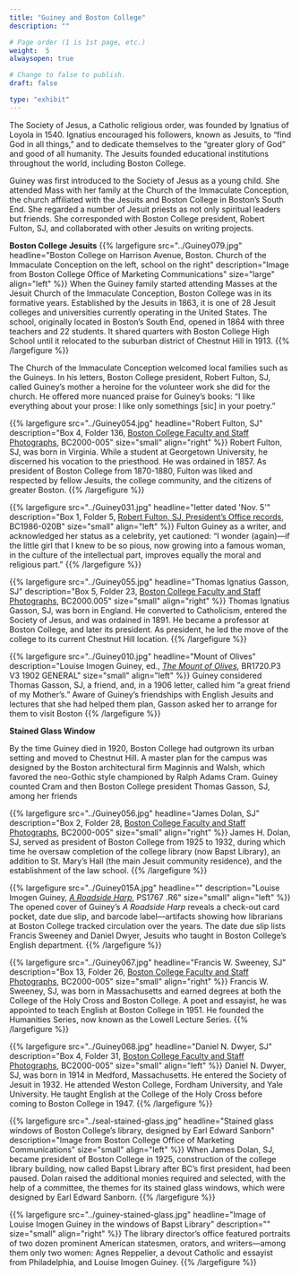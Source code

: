 ```yaml
---
title: "Guiney and Boston College"
description: ""

# Page order (1 is 1st page, etc.)
weight:  5
alwaysopen: true

# Change to false to publish.
draft: false

type: "exhibit"
---
```

The Society of Jesus, a Catholic religious order, was founded by Ignatius of Loyola in 1540. Ignatius encouraged his followers, known as Jesuits, to “find God in all things,” and to dedicate themselves to the “greater glory of God” and good of all humanity. The Jesuits founded educational institutions throughout the world, including Boston College.

Guiney was first introduced to the Society of Jesus as a young child. She attended Mass with her family at the Church of the Immaculate Conception, the church affiliated with the Jesuits and Boston College in Boston’s South End. She regarded a number of Jesuit priests as not only spiritual leaders but friends. She corresponded with Boston College president, Robert Fulton, SJ, and collaborated with other Jesuits on writing projects.

__Boston College Jesuits__
{{% largefigure src="../Guiney079.jpg"
                headline="Boston College on Harrison Avenue, Boston. Church of the Immaculate Conception on the left, school on the right"
                description="Image from Boston College Office of Marketing Communications"
                size="large"
                align="left" %}}
When the Guiney family started attending Masses at the Jesuit Church of the Immaculate Conception, Boston College was in its formative years. Established by the Jesuits in 1863, it is one of 28 Jesuit colleges and universities currently operating in the United States. The school, originally located in Boston’s South End, opened in 1864 with three teachers and 22 students. It shared quarters with Boston College High School until it relocated to the suburban district of Chestnut Hill in 1913.
{{% /largefigure %}}

The Church of the Immaculate Conception welcomed local families such as the Guineys. In his letters, Boston College president, Robert Fulton, SJ, called Guiney’s mother a heroine for the volunteer work she did for the church. He offered more nuanced praise for Guiney’s books: “I like everything about your prose: I like only somethings [sic] in your poetry.”

{{% largefigure src="../Guiney054.jpg"
                headline="Robert Fulton, SJ"
                description="Box 4, Folder 136, [Boston College Faculty and Staff Photographs](https://hdl.handle.net/2345.2/BC2000_005_ref14), BC2000-005"
                size="small"
                align="right" %}}
Robert Fulton, SJ, was born in Virginia. While a student at Georgetown University, he discerned his vocation to the priesthood. He was ordained in 1857. As president of Boston College from 1870-1880, Fulton was liked and respected by fellow Jesuits, the college community, and the citizens of greater Boston.
{{% /largefigure %}}

{{% largefigure src="../Guiney031.jpg"
                headline="letter dated 'Nov. 5'"
                description="Box 1, Folder 5, [Robert Fulton, SJ, President’s Office records](https://bc-primo.hosted.exlibrisgroup.com/permalink/f/l6ucgu/ALMA-BC21331143280001021), BC1986-020B"
                size="small"
                align="left" %}}
Fulton  Guiney as a writer, and acknowledged her status as a celebrity, yet cautioned: “I wonder (again)—if the little girl that I knew to be so pious, now growing into a famous woman, in the culture of the intellectual part, improves equally the moral and religious part.”
{{% /largefigure %}}

{{% largefigure src="../Guiney055.jpg"
                headline="Thomas Ignatius Gasson, SJ"
                description="Box 5, Folder 23, [Boston College Faculty and Staff Photographs](https://hdl.handle.net/2345.2/BC2000_005_ref14), BC2000.005"
                size="small"
                align="right" %}}
Thomas Ignatius Gasson, SJ, was born in England. He converted to Catholicism, entered the Society of Jesus, and was ordained in 1891. He became a professor at Boston College, and later its president. As president, he led the move of the college to its current Chestnut Hill location.
{{% /largefigure %}}

{{% largefigure src="../Guiney010.jpg"
                headline="Mount of Olives"
                description="Louise Imogen Guiney, ed., *[The Mount of Olives](https://bc-primo.hosted.exlibrisgroup.com/permalink/f/l6ucgu/ALMA-BC21363174450001021)*, BR1720.P3 V3 1902 GENERAL"
                size="small"
                align="left" %}}
Guiney considered Thomas Gasson, SJ, a friend, and, in a 1906 letter, called him “a great friend of my Mother’s.” Aware of Guiney’s friendships with English Jesuits and lectures that she had helped them plan, Gasson asked her to arrange for them to visit Boston
{{% /largefigure %}}

__Stained Glass Window__

By the time Guiney died in 1920, Boston College had outgrown its urban setting and moved to Chestnut Hill. A master plan for the campus was designed by the Boston architectural firm Maginnis and Walsh, which favored the neo-Gothic style championed by Ralph Adams Cram. Guiney counted Cram and then Boston College president Thomas Gasson, SJ, among her friends

{{% largefigure src="../Guiney056.jpg"
                headline="James Dolan, SJ"
                description="Box 2, Folder 28, [Boston College Faculty and Staff Photographs](https://hdl.handle.net/2345.2/BC2000_005_ref14), BC2000-005"
                size="small" align="right" %}}
James H. Dolan, SJ, served as president of Boston College from 1925 to 1932, during which time he oversaw completion of the college library (now Bapst Library), an addition to St. Mary’s Hall (the main Jesuit community residence), and the establishment of the law school.
{{% /largefigure %}}

{{% largefigure src="../Guiney015A.jpg"
                headline=""
                description="Louise Imogen Guiney, *[A Roadside Harp](https://bc-primo.hosted.exlibrisgroup.com/permalink/f/krvt0q/ALMA-BC21381493410001021)*, PS1767 .R6"
                size="small"
                align="left" %}}
The opened cover of Guiney’s *A Roadside Harp* reveals a check-out card pocket, date due slip, and barcode label—artifacts showing how librarians at Boston College tracked circulation over the years. The date due slip lists Francis Sweeney and Daniel Dwyer, Jesuits who taught in Boston College’s English department.
{{% /largefigure %}}

{{% largefigure src="../Guiney067.jpg"
                headline="Francis W. Sweeney, SJ"
                description="Box 13, Folder 26, [Boston College Faculty and Staff Photographs](https://hdl.handle.net/2345.2/BC2000_005_ref14), BC2000-005"
                size="small"
                align="right" %}}
Francis W. Sweeney, SJ, was born in Massachusetts and earned degrees at both the College of the Holy Cross and Boston College. A poet and essayist, he was appointed to teach English at Boston College in 1951. He founded the Humanities Series, now known as the Lowell Lecture Series.
{{% /largefigure %}}

{{% largefigure src="../Guiney068.jpg"
                headline="Daniel N. Dwyer, SJ"
                description="Box 4, Folder 31, [Boston College Faculty and Staff Photographs](https://hdl.handle.net/2345.2/BC2000_005_ref14), BC2000-005"
                size="small"
                align="left" %}}
Daniel N. Dwyer, SJ, was born in 1914 in Medford, Massachusetts. He entered the Society of Jesuit in 1932. He attended Weston College, Fordham University, and Yale University. He taught English at the College of the Holy Cross before coming to Boston College in 1947.
{{% /largefigure %}}


{{% largefigure src="../seal-stained-glass.jpg"
                headline="Stained glass windows of Boston College’s library, designed by Earl Edward Sanborn"
                description="Image from Boston College Office of Marketing Communications"
                size="small"
                align="left" %}}
When James Dolan, SJ, became president of Boston College in 1925, construction of the college library building, now called Bapst Library after BC’s first president, had been paused. Dolan raised the additional monies required and selected, with the help of a committee, the themes for its stained glass windows, which were designed by Earl Edward Sanborn.
{{% /largefigure %}}

{{% largefigure src="../guiney-stained-glass.jpg"
            headline="Image of Louise Imogen Guiney in the windows of Bapst Library"
            description=""
            size="small"
            align="right" %}}
The library director’s office featured portraits of two dozen prominent American statesmen, orators, and writers—among them only two women: Agnes Reppelier, a devout Catholic and essayist from Philadelphia, and Louise Imogen Guiney.
{{% /largefigure %}}
